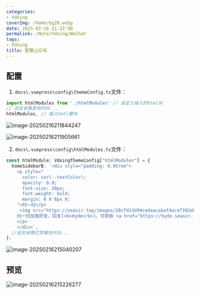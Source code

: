 ```yaml
---
categories:
- Vdoing
coverImg: /home/bg20.webp
date: 2025-02-16 21:32:50
permalink: /Note/Vdoing/WeChat
tags:
- Vdoing
title: 配置公众号
---
```

## 配置

1. `docs\.vuepress\config\themeConfig.ts`文件：

```ts
import htmlModules from './htmlModules' // 自定义插入的html块
// 此处省略其他代码....
htmlModules, // 插入hmtl模块
```

![image-20250216211844247](https://seasir.top/images/image-20250216211844247.png)

![image-20250216211905661](https://seasir.top/images/image-20250216211905661.png)

2. `docs\.vuepress\config\htmlModules.ts`文件：

```ts
const htmlModule: VdoingThemeConfig["htmlModules"] = {
  homeSidebarB: `<div style="padding: 0.95rem">
    <p style="
      color: var(--textColor);
      opacity: 0.9;
      font-size: 20px;
      font-weight: bold;
      margin: 0 0 8px 0;
    ">扫一扫</p>
     <img src="https://seasir.top/images/20cfd13d94cedaacabaf4acaf392eba.jpg"  style="width:100%;" />
    扫一扫加我好友，回复[<b>Hyde</b>]，可获取 <a href="https://hyde.seasir.top/" arget="_blank" >Hyde<span><svg xmlns="http://www.w3.org/2000/svg" aria-hidden="true" focusable="false" x="0px" y="0px" viewBox="0 0 100 100" width="15" height="15" class="icon outbound"><path fill="currentColor" d="M18.8,85.1h56l0,0c2.2,0,4-1.8,4-4v-32h-8v28h-48v-48h28v-8h-32l0,0c-2.2,0-4,1.8-4,4v56C14.8,83.3,16.6,85.1,18.8,85.1z"></path> <polygon fill="currentColor" points="45.7,48.7 51.3,54.3 77.2,28.5 77.2,37.2 85.2,37.2 85.2,14.9 62.8,14.9 62.8,22.9 71.5,22.9"></polygon></svg> <span class="sr-only">(opens new window)</span></span></a>
    </p>
    </div>`,
  //此处省略打赏模块代码...
};
```

![image-20250216215040207](https://seasir.top/images/image-20250216215040207.png)

## 预览

![image-20250216215226277](https://seasir.top/images/image-20250216215226277.png)
